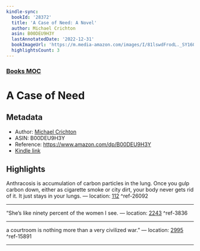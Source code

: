```yaml
---
kindle-sync:
  bookId: '28372'
  title: 'A Case of Need: A Novel'
  author: Michael Crichton
  asin: B00DEU9H3Y
  lastAnnotatedDate: '2022-12-31'
  bookImageUrl: 'https://m.media-amazon.com/images/I/81lswdFrodL._SY160.jpg'
  highlightsCount: 3
---
```

### [Books MOC](Books%20MOC.md)

# A Case of Need

## Metadata
* Author: [Michael Crichton](https://www.amazon.comundefined)
* ASIN: B00DEU9H3Y
* Reference: https://www.amazon.com/dp/B00DEU9H3Y
* [Kindle link](kindle://book?action=open&asin=B00DEU9H3Y)

## Highlights
Anthracosis is accumulation of carbon particles in the lung. Once you gulp carbon down, either as cigarette smoke or city dirt, your body never gets rid of it. It just stays in your lungs. — location: [112](kindle://book?action=open&asin=B00DEU9H3Y&location=112) ^ref-26092

---
“She’s like ninety percent of the women I see. — location: [2243](kindle://book?action=open&asin=B00DEU9H3Y&location=2243) ^ref-3836

---
a courtroom is nothing more than a very civilized war.” — location: [2995](kindle://book?action=open&asin=B00DEU9H3Y&location=2995) ^ref-15891

---
